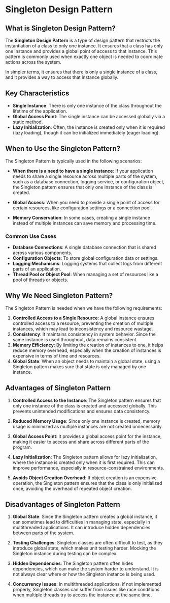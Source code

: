 # Singleton Design Pattern

## What is Singleton Design Pattern?

The **Singleton Design Pattern** is a type of design pattern that restricts the instantiation of a class to only one instance. It ensures that a class has only one instance and provides a global point of access to that instance. This pattern is commonly used when exactly one object is needed to coordinate actions across the system.

In simpler terms, it ensures that there is only a single instance of a class, and it provides a way to access that instance globally.

## Key Characteristics

- **Single Instance**: There is only one instance of the class throughout the lifetime of the application.
- **Global Access Point**: The single instance can be accessed globally via a static method.
- **Lazy Initialization**: Often, the instance is created only when it is required (lazy loading), though it can be initialized immediately (eager loading).

## When to Use the Singleton Pattern?

The Singleton Pattern is typically used in the following scenarios:

- **When there is a need to have a single instance**: If your application needs to share a single resource across multiple parts of the system, such as a database connection, logging service, or configuration object, the Singleton pattern ensures that only one instance of the class is created.

- **Global Access**: When you need to provide a single point of access for certain resources, like configuration settings or a connection pool.

- **Memory Conservation**: In some cases, creating a single instance instead of multiple instances can save memory and processing time.

### Common Use Cases
- **Database Connections**: A single database connection that is shared across various components.
- **Configuration Objects**: To store global configuration data or settings.
- **Logging Mechanisms**: Logging systems that collect logs from different parts of an application.
- **Thread Pool or Object Pool**: When managing a set of resources like a pool of threads or objects.

## Why We Need Singleton Pattern?

The Singleton Pattern is needed when we have the following requirements:

1. **Controlled Access to a Single Resource**: A global instance ensures controlled access to a resource, preventing the creation of multiple instances, which may lead to inconsistency and resource wastage.
2. **Consistency**: It maintains consistency in system behavior. Since the same instance is used throughout, data remains consistent.
3. **Memory Efficiency**: By limiting the creation of instances to one, it helps reduce memory overhead, especially when the creation of instances is expensive in terms of time and resources.
4. **Global State**: When an object needs to maintain a global state, using a Singleton pattern makes sure that state is only managed by one instance.

## Advantages of Singleton Pattern

1. **Controlled Access to the Instance**: The Singleton pattern ensures that only one instance of the class is created and accessed globally. This prevents unintended modifications and ensures data consistency.

2. **Reduced Memory Usage**: Since only one instance is created, memory usage is minimized as multiple instances are not created unnecessarily.

3. **Global Access Point**: It provides a global access point for the instance, making it easier to access and share across different parts of the program.

4. **Lazy Initialization**: The Singleton pattern allows for lazy initialization, where the instance is created only when it is first required. This can improve performance, especially in resource-constrained environments.

5. **Avoids Object Creation Overhead**: If object creation is an expensive operation, the Singleton pattern ensures that the class is only initialized once, avoiding the overhead of repeated object creation.

## Disadvantages of Singleton Pattern

1. **Global State**: Since the Singleton pattern creates a global instance, it can sometimes lead to difficulties in managing state, especially in multithreaded applications. It can introduce hidden dependencies between parts of the system.

2. **Testing Challenges**: Singleton classes are often difficult to test, as they introduce global state, which makes unit testing harder. Mocking the Singleton instance during testing can be complex.

3. **Hidden Dependencies**: The Singleton pattern often hides dependencies, which can make the system harder to understand. It is not always clear where or how the Singleton instance is being used.

4. **Concurrency Issues**: In multithreaded applications, if not implemented properly, Singleton classes can suffer from issues like race conditions when multiple threads try to access the instance at the same time.